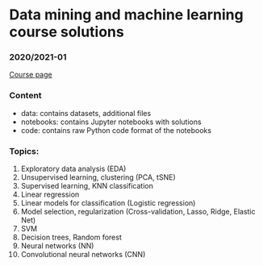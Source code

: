 # Data mining and machine learning course solutions
### 2020/2021-01 <br>

[Course page](https://csabaibio.github.io/physdm/)
<br>

### Content
- data: contains datasets, additional files
- notebooks: contains Jupyter notebooks with solutions
- code: contains raw Python code format of the notebooks

### Topics:
1. Exploratory data analysis (EDA)
2. Unsupervised learning, clustering (PCA, tSNE)
3. Supervised learning, KNN classification
4. Linear regression
5. Linear models for classification (Logistic regression)
6. Model selection, regularization (Cross-validation, Lasso, Ridge, Elastic Net)
7. SVM
8. Decision trees, Random forest
9. Neural networks (NN)
10. Convolutional neural networks (CNN)
